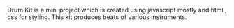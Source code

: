Drum Kit is a mini project which is created  using javascript mostly and html , css for styling. This kit produces  beats of  various instruments.
